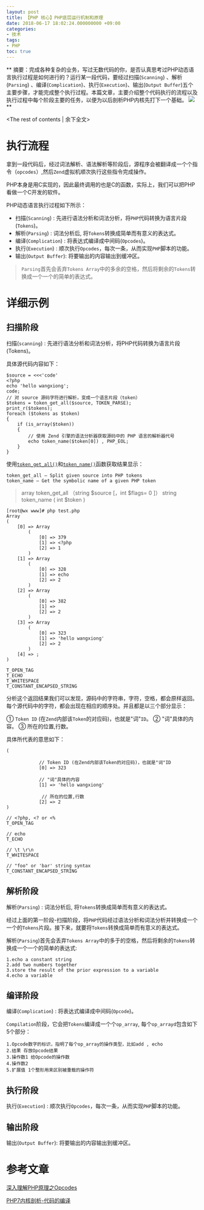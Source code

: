 ```yaml
---
layout: post
title: 【PHP 核心】PHP底层运行机制和原理
date: 2018-06-17 18:02:24.000000000 +09:00
categories:
- 技术
tags:
- PHP
toc: true
---
```


** 
摘要：完成各种复杂的业务，写过无数代码的你，是否认真思考过PHP动态语言执行过程是如何进行的？运行某一段代码，要经过扫描(`Scanning`) 、解析(`Parsing`) 、编译(`Complication`)、执行(`Execution`)、输出(`Output Buffer`)五个主要步骤，才能完成整个执行过程。本篇文章，主要介绍整个代码执行的流程以及执行过程中每个阶段主要的任务，以便为以后剖析PHP内核先打下一个基础。
![](/hexo_blog/img/article/php-internal/01.png)
**
<!-- more -->
<The rest of contents | 余下全文>


# 执行流程

拿到一段代码后，经过词法解析、语法解析等阶段后，源程序会被翻译成一个个指令（`opcodes`）,然后`Zend`虚拟机顺次执行这些指令完成操作。

PHP本身是用C实现的，因此最终调用的也是C的函数，实际上，我们可以把PHP看做一个C开发的软件。

PHP动态语言执行过程如下所示：

* 扫描(`Scanning`) : 先进行语法分析和词法分析，将`PHP`代码转换为语言片段(`Tokens`)。
* 解析(`Parsing`) : 词法分析后, 将`Tokens`转换成简单而有意义的表达式。
* 编译(`Complication`) : 将表达式编译成中间码(`Opcodes`)。
* 执行(`Execution`) : 顺次执行`Opcodes`，每次一条，从而实现`PHP`脚本的功能。
* 输出(`Output Buffer`): 将要输出的内容输出到缓冲区。

> `Parsing`首先会丢弃`Tokens Array`中的多余的空格，然后将剩余的`Tokens`转换成一个一个的简单的表达式。

# 详细示例

## 扫描阶段

扫描(`scanning`) : 先进行语法分析和词法分析，将PHP代码转换为语言片段(Tokens)。

具体源代码内容如下：

```
$source = <<<'code'
<?php
echo 'hello wangxiong';
code;
// 对 source 源码字符进行解析，变成一个语言片段（token）
$tokens = token_get_all($source, TOKEN_PARSE);
print_r($tokens);
foreach ($tokens as $token) 
{
    if (is_array($token)) 
    {
        // 使用 Zend 引擎的语法分析器获取源码中的 PHP 语言的解析器代号
        echo token_name($token[0]) , PHP_EOL;
    }
}
```

使用[`token_get_all()`](http://php.net/manual/en/function.token-get-all.php)和[`token_name()`](http://www.php.net/manual/en/function.token-name.php)函数获取结果显示：

```
token_get_all — Split given source into PHP tokens
token_name — Get the symbolic name of a given PHP token
```

> array token_get_all （string \$source [，int \$flags= 0 ]）
> string token_name ( int \$token )


```
[root@wx www]# php test.php
Array
(
    [0] => Array
        (
            [0] => 379
            [1] => <?php
            [2] => 1
        )
    [1] => Array
        (
            [0] => 328
            [1] => echo
            [2] => 2
        )
    [2] => Array
        (
            [0] => 382
            [1] =>
            [2] => 2
        )
    [3] => Array
        (
            [0] => 323
            [1] => 'hello wangxiong'
            [2] => 2
        )
    [4] => ;
)

T_OPEN_TAG
T_ECHO
T_WHITESPACE
T_CONSTANT_ENCAPSED_STRING
```

分析这个返回结果我们可以发现，源码中的字符串，字符，空格，都会原样返回。每个源代码中的字符，都会出现在相应的顺序处。并且都是以三个部分显示：

① `Token ID` (在`Zend`内部该`Token`的对应码)，也就是"词"`ID`。
② "词"具体的内容。
③ 所在的位置,行数。


具体所代表的意思如下：

```
(

            // Token ID (在Zend内部该Token的对应码)，也就是"词"ID
            [0] => 323

            // "词"具体的内容
            [1] => 'hello wangxiong'

             // 所在的位置,行数
            [2] => 2
)

// <?php, <? or <%
T_OPEN_TAG

// echo  
T_ECHO

// \t \r\n
T_WHITESPACE

// "foo" or 'bar' string syntax
T_CONSTANT_ENCAPSED_STRING
```

## 解析阶段

解析(`Parsing`) : 词法分析后, 将`Tokens`转换成简单而有意义的表达式。

经过上面的第一阶段-扫描阶段，将`PHP`代码经过语法分析和词法分析并转换成一个一个的`Tokens`片段。接下来，就要将`Tokens`转换成简单而有意义的表达式。

解析(`Parsing`)首先会丢弃`Tokens Array`中的多于的空格，然后将剩余的`Tokens`转换成一个一个的简单的表达式:

```
1.echo a constant string
2.add two numbers together
3.store the result of the prior expression to a variable
4.echo a variable
```



## 编译阶段

编译(`Complication`) : 将表达式编译成中间码(`Opcode`)。

`Compilation`阶段，它会把`Tokens`编译成一个个`op_array`, 每个`op_arrayd`包含如下5个部分：

```
1.Opcode数字的标识，指明了每个op_array的操作类型，比如add , echo
2.结果 存放Opcode结果
3.操作数1 给Opcode的操作数
4.操作数2
5.扩展值 1个整形用来区别被重载的操作符
```

## 执行阶段

执行(`Execution`) : 顺次执行`Opcodes`，每次一条，从而实现`PHP`脚本的功能。

## 输出阶段

输出(`Output Buffer`): 将要输出的内容输出到缓冲区。

# 参考文章

[深入理解PHP原理之Opcodes](http://www.laruence.com/2008/06/18/221.html)

[PHP7内核剖析-代码的编译](https://www.kancloud.cn/nickbai/php7/363273)
